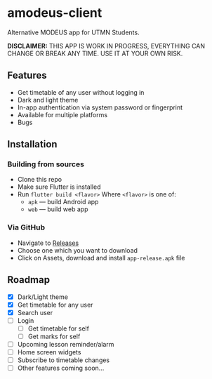 # amodeus-client

Alternative MODEUS app for UTMN Students.

**DISCLAIMER:** THIS APP IS WORK IN PROGRESS, EVERYTHING CAN CHANGE OR
BREAK ANY TIME. USE IT AT YOUR OWN RISK.

## Features
  - Get timetable of any user without logging in
  - Dark and light theme
  - In-app authentication via system password or fingerprint
  - Available for multiple platforms
  - Bugs

## Installation

### Building from sources

  - Clone this repo
  - Make sure Flutter is installed
  - Run `flutter build <flavor>`
    Where `<flavor>` is one of:
    - `apk` — build Android app
    - `web` — build web app
  
### Via GitHub

  - Navigate to [Releases](https://github.com/evgfilim1/amodeus-client/releases/)
  - Choose one which you want to download
  - Click on Assets, download and install `app-release.apk` file

## Roadmap
  - [x] Dark/Light theme
  - [x] Get timetable for any user
  - [x] Search user
  - [ ] Login
    - [ ] Get timetable for self
    - [ ] Get marks for self
  - [ ] Upcoming lesson reminder/alarm
  - [ ] Home screen widgets
  - [ ] Subscribe to timetable changes
  - [ ] Other features coming soon...
